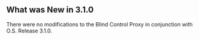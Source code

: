 
## What was New in 3.1.0

There were no modifications to the Blind Control Proxy  in conjunction with O.S. Release 3.1.0.




